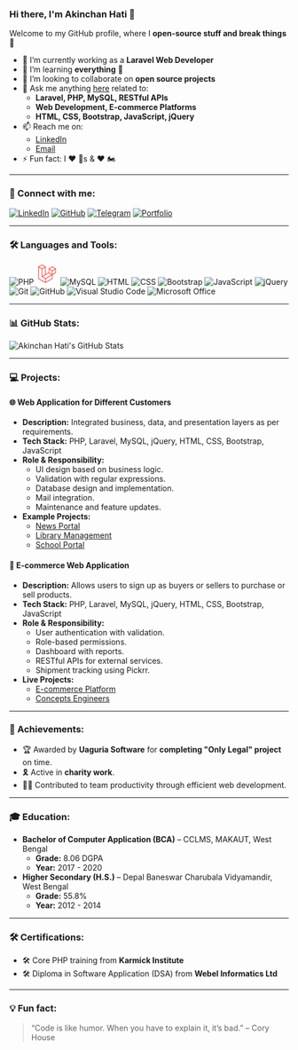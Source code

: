 ### Hi there, I'm Akinchan Hati 👋

Welcome to my GitHub profile, where I **open-source stuff and break things** 🤣

- 🔭 I’m currently working as a **Laravel Web Developer**
- 🌱 I’m learning **everything** 🤣
- 👯 I’m looking to collaborate on **open source projects**
- 💬 Ask me anything [here](https://github.com/akinchanhati/akinchanhati/issues) related to:
  - **Laravel, PHP, MySQL, RESTful APIs**
  - **Web Development, E-commerce Platforms**
  - **HTML, CSS, Bootstrap, JavaScript, jQuery**
- 📫 Reach me on:
  - [LinkedIn](https://linkedin.com/in/akinchanhati) 
  - [Email](mailto:dev.akinchanhati@gmail.com) 
- ⚡ Fun fact: I ❤️ 🐶s & ❤️ 🏍️

---

### 🚀 Connect with me:

[![LinkedIn](https://img.shields.io/badge/LinkedIn-akinchanhati-blue?style=for-the-badge&logo=linkedin)](https://linkedin.com/in/akinchanhati)
[![GitHub](https://img.shields.io/badge/GitHub-akinchanhati-lightgray?style=for-the-badge&logo=github)](https://github.com/akinchanhati)
[![Telegram](https://img.shields.io/badge/Telegram-akinchanhati-blue?style=for-the-badge&logo=telegram)](https://t.me/akinchanhati)
[![Portfolio](https://img.shields.io/badge/Portfolio-akinchanhati.github.io-green?style=for-the-badge&logo=firefox)](https://akinchanhati.github.io)

---

### 🛠️ Languages and Tools:

<div>
  <img alt="PHP" src="https://cdn.jsdelivr.net/gh/devicons/devicon/icons/php/php-original.svg" width="40" height="40"/>
  <img alt="Laravel" src="https://raw.githubusercontent.com/github/explore/main/topics/laravel/laravel.png" width="40" height="40"/>
  <img alt="MySQL" src="https://cdn.jsdelivr.net/gh/devicons/devicon/icons/mysql/mysql-original.svg" width="40" height="40"/>
  <img alt="HTML" src="https://cdn.jsdelivr.net/gh/devicons/devicon/icons/html5/html5-original.svg" width="40" height="40"/>
  <img alt="CSS" src="https://cdn.jsdelivr.net/gh/devicons/devicon/icons/css3/css3-original.svg" width="40" height="40"/>
  <img alt="Bootstrap" src="https://cdn.jsdelivr.net/gh/devicons/devicon/icons/bootstrap/bootstrap-plain.svg" width="40" height="40"/>
  <img alt="JavaScript" src="https://cdn.jsdelivr.net/gh/devicons/devicon/icons/javascript/javascript-original.svg" width="40" height="40"/>
  <img alt="jQuery" src="https://cdn.jsdelivr.net/gh/devicons/devicon/icons/jquery/jquery-original.svg" width="40" height="40"/>
  <img alt="Git" src="https://cdn.jsdelivr.net/gh/devicons/devicon/icons/git/git-original.svg" width="40" height="40"/>
  <img alt="GitHub" src="https://cdn.jsdelivr.net/gh/devicons/devicon/icons/github/github-original.svg" width="40" height="40"/>
  <img alt="Visual Studio Code" src="https://cdn.jsdelivr.net/gh/devicons/devicon/icons/vscode/vscode-original.svg" width="40" height="40"/>
  <img alt="Microsoft Office" src="https://cdn.jsdelivr.net/gh/devicons/devicon/icons/windows8/windows8-original.svg" width="40" height="40"/>
</div>

---

### 📊 GitHub Stats:

![Akinchan Hati's GitHub Stats](https://github-readme-stats.vercel.app/api?username=akinchanhati&show_icons=true&theme=dracula&count_private=true&include_all_commits=true&hide=contribs,issues,stars)

---

### 💻 Projects:

#### 🌐 **Web Application for Different Customers**
- **Description:** Integrated business, data, and presentation layers as per requirements.
- **Tech Stack:** PHP, Laravel, MySQL, jQuery, HTML, CSS, Bootstrap, JavaScript
- **Role & Responsibility:**
  - UI design based on business logic.
  - Validation with regular expressions.
  - Database design and implementation.
  - Mail integration.
  - Maintenance and feature updates.
- **Example Projects:**  
  - [News Portal](http://bangasangbad.com)  
  - [Library Management](https://ezerx.in)  
  - [School Portal](https://onlylegal.in)

#### 🛒 **E-commerce Web Application**
- **Description:** Allows users to sign up as buyers or sellers to purchase or sell products.
- **Tech Stack:** PHP, Laravel, MySQL, jQuery, HTML, CSS, Bootstrap, JavaScript
- **Role & Responsibility:**
  - User authentication with validation.
  - Role-based permissions.
  - Dashboard with reports.
  - RESTful APIs for external services.
  - Shipment tracking using Pickrr.
- **Live Projects:**  
  - [E-commerce Platform](https://hohum.in)  
  - [Concepts Engineers](http://conceptsengineers.in)

---

### 🎯 Achievements:
- 🏆 Awarded by **Uaguria Software** for **completing "Only Legal" project** on time.
- 🎗️ Active in **charity work**.
- 👨‍🏫 Contributed to team productivity through efficient web development.

---

### 🎓 Education:
- **Bachelor of Computer Application (BCA)** – CCLMS, MAKAUT, West Bengal  
  - **Grade:** 8.06 DGPA  
  - **Year:** 2017 - 2020
- **Higher Secondary (H.S.)** – Depal Baneswar Charubala Vidyamandir, West Bengal  
  - **Grade:** 55.8%  
  - **Year:** 2012 - 2014

---

### 🛠️ Certifications:
- 🛠️ Core PHP training from **Karmick Institute**
- 🛠️ Diploma in Software Application (DSA) from **Webel Informatics Ltd**

---

### 💡 Fun fact:
> “Code is like humor. When you have to explain it, it’s bad.” – Cory House
